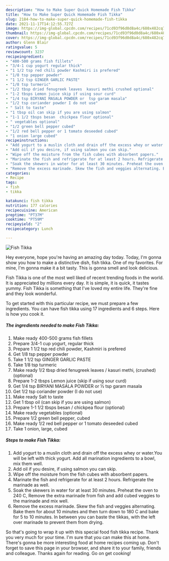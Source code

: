```yaml
---
description: "How to Make Super Quick Homemade Fish Tikka"
title: "How to Make Super Quick Homemade Fish Tikka"
slug: 2184-how-to-make-super-quick-homemade-fish-tikka
date: 2021-11-17T14:12:55.727Z
image: https://img-global.cpcdn.com/recipes/71cd93f96d0d8a4c/680x482cq70/fish-tikka-recipe-main-photo.jpg
thumbnail: https://img-global.cpcdn.com/recipes/71cd93f96d0d8a4c/680x482cq70/fish-tikka-recipe-main-photo.jpg
cover: https://img-global.cpcdn.com/recipes/71cd93f96d0d8a4c/680x482cq70/fish-tikka-recipe-main-photo.jpg
author: Glenn Blair
ratingvalue: 5
reviewcount: 3237
recipeingredient:
- "400-500 grams fish fillets"
- "3/4-1 cup yogurt regular thick"
- "1 1/2 tsp red chili powder Kashmiri is prefered"
- "1/8 tsp pepper powder"
- "1 1/2 tsp GINGER GARLIC PASTE"
- "1/8 tsp turmeric"
- "1/2 tbsp dried fenugreek leaves  kasuri methi crushed optional"
- "1-2 tbsps Lemon juice skip if using sour curd"
- "1/4 tsp BIRYANI MASALA POWDER or  tsp garam masala"
- "1/2 tsp coriander powder I do not use"
- " Salt to taste"
- "1 tbsp oil can skip if you are using salmon"
- "1-1 1/2 tbsps besan  chickpea flour optional"
- " vegetables optional"
- "1/2 green bell pepper cubed"
- "1/2 red bell pepper or 1 tomato deseeded cubed"
- "1 onion large cubed"
recipeinstructions:
- "Add yogurt to a muslin cloth and drain off the excess whey or water.You will be left with thick yogurt. Add all marination ingredients to a bowl, mix them well."
- "Add oil if you desire, if using salmon you can skip."
- "Wipe off the moisture from the fish cubes with absorbent papers."
- "Marinate the fish and refrigerate for at least 2 hours. Refrigerate the marinade as well."
- "Soak the skewers in water for at least 30 minutes. Preheat the oven to 240 C, Remove the extra marinade from fish and add cubed veggies to the marinade and mix well."
- "Remove the excess marinade. Skew the fish and veggies alternating. Bake them for about 10 minutes and then turn down to 180 C and bake for 5 to 10 minutes. In between you can baste the tikkas, with the left over marinade to prevent them from drying."
categories:
- Recipe
tags:
- fish
- tikka

katakunci: fish tikka 
nutrition: 177 calories
recipecuisine: American
preptime: "PT37M"
cooktime: "PT59M"
recipeyield: "2"
recipecategory: Lunch

---
```



![Fish Tikka](https://img-global.cpcdn.com/recipes/71cd93f96d0d8a4c/680x482cq70/fish-tikka-recipe-main-photo.jpg)

Hey everyone, hope you're having an amazing day today. Today, I'm gonna show you how to make a distinctive dish, fish tikka. One of my favorites. For mine, I'm gonna make it a bit tasty. This is gonna smell and look delicious.



Fish Tikka is one of the most well liked of recent trending foods in the world. It is appreciated by millions every day. It is simple, it is quick, it tastes yummy. Fish Tikka is something that I've loved my entire life. They're fine and they look wonderful.


To get started with this particular recipe, we must prepare a few ingredients. You can have fish tikka using 17 ingredients and 6 steps. Here is how you cook it.

<!--inarticleads1-->

##### The ingredients needed to make Fish Tikka:

1. Make ready 400-500 grams fish fillets
1. Prepare 3/4-1 cup yogurt, regular thick
1. Prepare 1 1/2 tsp red chili powder, Kashmiri is prefered
1. Get 1/8 tsp pepper powder
1. Take 1 1/2 tsp GINGER GARLIC PASTE
1. Take 1/8 tsp turmeric
1. Make ready 1/2 tbsp dried fenugreek leaves / kasuri methi, (crushed) (optional)
1. Prepare 1-2 tbsps Lemon juice (skip if using sour curd)
1. Get 1/4 tsp BIRYANI MASALA POWDER or ½ tsp garam masala
1. Get 1/2 tsp coriander powder (I do not use)
1. Make ready  Salt to taste
1. Get 1 tbsp oil (can skip if you are using salmon)
1. Prepare 1-1 1/2 tbsps besan / chickpea flour (optional)
1. Make ready  vegetables (optional)
1. Prepare 1/2 green bell pepper, cubed
1. Make ready 1/2 red bell pepper or 1 tomato deseeded cubed
1. Take 1 onion, large, cubed




<!--inarticleads2-->

##### Steps to make Fish Tikka:

1. Add yogurt to a muslin cloth and drain off the excess whey or water.You will be left with thick yogurt. Add all marination ingredients to a bowl, mix them well.
1. Add oil if you desire, if using salmon you can skip.
1. Wipe off the moisture from the fish cubes with absorbent papers.
1. Marinate the fish and refrigerate for at least 2 hours. Refrigerate the marinade as well.
1. Soak the skewers in water for at least 30 minutes. Preheat the oven to 240 C, Remove the extra marinade from fish and add cubed veggies to the marinade and mix well.
1. Remove the excess marinade. Skew the fish and veggies alternating. Bake them for about 10 minutes and then turn down to 180 C and bake for 5 to 10 minutes. In between you can baste the tikkas, with the left over marinade to prevent them from drying.




So that's going to wrap it up with this special food fish tikka recipe. Thank you very much for your time. I'm sure that you can make this at home. There's gonna be more interesting food at home recipes coming up. Don't forget to save this page in your browser, and share it to your family, friends and colleague. Thanks again for reading. Go on get cooking!
